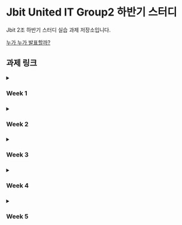 # Jbit United IT Group2 하반기 스터디

Jbit 2조 하반기 스터디 실습 과제 저장소입니다.

[누가 누가 발표할까?](https://jbit-united-it-group-2.github.io/2022-2-study)

## 과제 링크
<details>
<summary><h3>Week 1<h3></summary>

#### Q1 ~ Q8
- [최주현](https://github.com/reinexxism/JBIT-Group2_Study/tree/master/Week1) 
- [정수연](https://github.com/mzsyeon/2022-2-study/tree/main/sy/Week1_sy)
- [조성식](https://github.com/joseongsik05/week2.git)
- [정정빈](https://github.com/jeongbe/JBIT-Group-study/tree/main/Week%201)
- [김윤지](https://github.com/yunjiiii/JBIT_group_study/tree/main/week1)
</details>

<details>
<summary><h3>Week 2<h3></summary>

#### Q9 ~ Q12, 가격표 만들기 
- [정정빈](https://github.com/jeongbe/JBIT-Group-study/tree/main/Week%202)
- [최주현](https://github.com/reinexxism/JBIT-Group2_Study/tree/master/Week2)
- [정수연](https://github.com/mzsyeon/2022-2-study/tree/main/sy/Week2_sy)
- [조성식](https://github.com/joseongsik05/week2.git)
- [김윤지](https://github.com/yunjiiii/JBIT_group_study/tree/main/week2)
</details>

<details>
<summary><h3>Week 3<h3></summary>

#### Q15 ~ Q24
- [최주현](https://github.com/reinexxism/JBIT-Group2_Study/tree/master/Week3)
- [정정빈](https://github.com/jeongbe/JBIT-Group-study/tree/main/Week3)
- [조성식](https://github.com/joseongsik05/week3)
</details>

<details>
<summary><h3>Week 4<h3></summary>

#### Q25 ~ Q34
- [최주현](https://github.com/reinexxism/JBIT-Group2_Study/tree/master/Week4)
- [정정빈](https://github.com/jeongbe/JBIT-Group-study/tree/main/Week4)
- [조성식](https://github.com/joseongsik05/rhkwprhkwp-week4)
</details>

<details>
<summary><h3>Week 5<h3></summary>

#### Q35 ~ Q50
- [최주현](https://github.com/reinexxism/JBIT-Group2_Study/tree/master/Week5)
- [조성식](https://github.com/joseongsik05/week5)
- [정정빈](https://github.com/jeongbe/JBIT-Group-study/tree/main/Week5)
</details>
